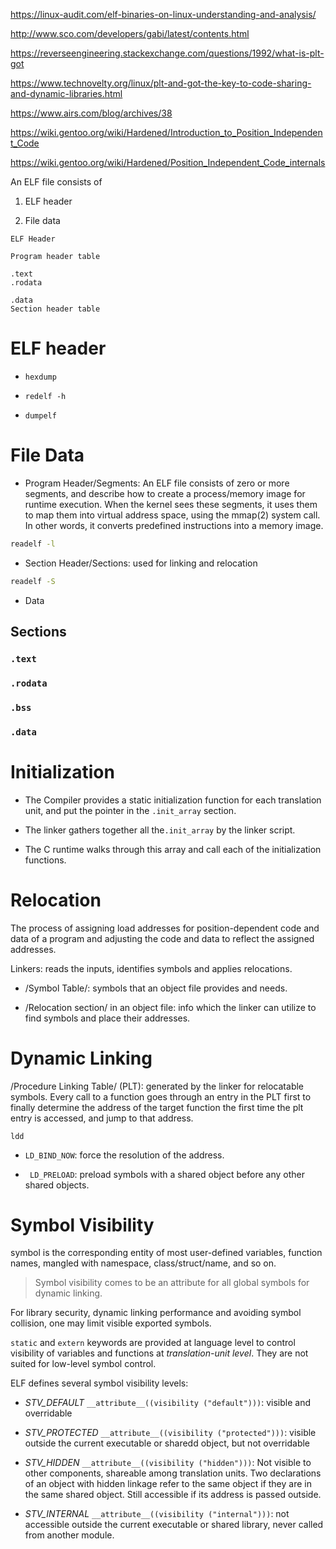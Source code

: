 https://linux-audit.com/elf-binaries-on-linux-understanding-and-analysis/

http://www.sco.com/developers/gabi/latest/contents.html

https://reverseengineering.stackexchange.com/questions/1992/what-is-plt-got

https://www.technovelty.org/linux/plt-and-got-the-key-to-code-sharing-and-dynamic-libraries.html

https://www.airs.com/blog/archives/38

https://wiki.gentoo.org/wiki/Hardened/Introduction_to_Position_Independent_Code

https://wiki.gentoo.org/wiki/Hardened/Position_Independent_Code_internals

An ELF file consists of 

1. ELF header

2. File data

```
ELF Header

Program header table

.text
.rodata

.data
Section header table

```

# ELF header

- `hexdump`

- `redelf -h`

- `dumpelf`

# File Data

- Program Header/Segments: An ELF file consists of zero or more segments, and describe how to create a process/memory image for runtime execution. When the kernel sees these segments, it uses them to map them into virtual address space, using the mmap(2) system call. In other words, it converts predefined instructions into a memory image.

```bash
readelf -l
```

- Section Header/Sections: used for linking and relocation

```bash
readelf -S
```

- Data

## Sections

### `.text`

### `.rodata`

### `.bss`

### `.data`

# Initialization

- The Compiler provides a static initialization function for each translation unit, and put the pointer in the `.init_array` section.

- The linker gathers together all the`.init_array` by the linker script.

- The C runtime walks through this array and call each of the initialization functions.

# Relocation

The process of assigning load addresses for position-dependent code and data of a program and adjusting the code and data to reflect the assigned addresses.

Linkers: reads the inputs, identifies symbols and applies relocations.

- /Symbol Table/: symbols that an object file provides and needs.

- /Relocation section/ in an object file: info which the linker can utilize to find symbols and place their addresses.

# Dynamic Linking

/Procedure Linking Table/ (PLT): generated by the linker for relocatable symbols. Every call to a function goes through an entry 
in the PLT first to finally determine the address of the target function the first time the plt entry is accessed, and jump to that address.

`ldd`

- `LD_BIND_NOW`: force the resolution of the address.

- ` LD_PRELOAD`: preload symbols with a shared object before any other shared objects.

# Symbol Visibility

symbol is the corresponding entity of most user-defined variables, function names, 
mangled with namespace, class/struct/name, and so on.

> Symbol visibility comes to be an attribute for all global symbols for dynamic linking.

For library security, dynamic linking performance and avoiding symbol collision, 
one may limit visible exported symbols.

`static` and `extern` keywords are provided at language level to control visibility of variables and functions at *translation-unit level*. They are not suited for low-level symbol control.

ELF defines several symbol visibility levels:

- *STV_DEFAULT* `__attribute__((visibility ("default")))`: visible and overridable

- *STV_PROTECTED* `__attribute__((visibility ("protected")))`: visible outside the current executable or sharedd object, but not overridable

- *STV_HIDDEN* `__attribute__((visibility ("hidden")))`: Not visible to other components, shareable among translation units. Two declarations of an object with hidden linkage refer to the same object if they are in the same shared object.
Still accessible if its address is passed outside.

- *STV_INTERNAL* `__attribute__((visibility ("internal")))`: not accessible outside the current executable or shared library, never called from another module.

